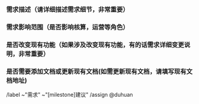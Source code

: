 ### 需求描述（请详细描述需求细节，**非常重要**）


### 需求影响范围（是否影响核算，运营等角色）


### 是否改变现有功能（如果涉及改变现有功能，有的话需求详细变更说明，**非常重要**）


### 是否需要添加文档或更新现有文档(如需更新现有文档，请填写现有文档地址)



/label ~"需求" ~"[milestone]建议" 
/assign @duhuan